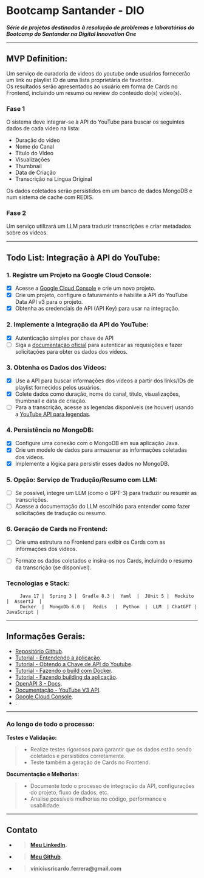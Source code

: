 # Bootcamp Santander - DIO
___Série de projetos destinados à resolução de problemas e laboratórios do Bootcamp do Santander na Digital Innovation One___
___

## MVP Definition:

Um serviço de curadoria de videos do youtube onde usuários fornecerão um link ou playlist ID de uma lista proprietária de favoritos.<br>
Os resultados serão apresentados ao usuário em forma de Cards no Frontend, incluindo um resumo ou review do conteúdo do(s) vídeo(s).<br>

### Fase 1
O sistema deve integrar-se à API do YouTube para buscar os seguintes dados de cada vídeo na lista:

- Duração do video
- Nome do Canal
- Título do Vídeo
- Visualizações
- Thumbnail
- Data de Criação
- Transcrição na Língua Original

Os dados coletados serão persistidos em um banco de dados MongoDB e num sistema de cache com REDIS.

### Fase 2

Um serviço utilizará um LLM para traduzir transcrições e criar metadados sobre os videos.
___
## Todo List: Integração à API do YouTube:

### 1. **Registre um Projeto na Google Cloud Console:**

- [x] Acesse a [Google Cloud Console](https://console.cloud.google.com/) e crie um novo projeto.
- [x] Crie um projeto, configure o faturamento e habilite a API do YouTube Data API v3 para o projeto.
- [x] Obtenha as credenciais de API (API Key) para usar na integração.

### 2. **Implemente a Integração da API do YouTube:**
- [x] Autenticação simples por chave de API
- [ ] Siga a [documentação oficial](https://developers.google.com/youtube/registering_an_application) para autenticar as requisições e fazer solicitações para obter os dados dos vídeos.

### 3. **Obtenha os Dados dos Vídeos:**
- [x] Use a API para buscar informações dos vídeos a partir dos links/IDs de playlist fornecidos pelos usuários.
- [x] Colete dados como duração, nome do canal, título, visualizações, thumbnail e data de criação.
- [ ] Para a transcrição, acesse as legendas disponíveis (se houver) usando a [YouTube API para legendas](https://developers.google.com/youtube/v3/docs/captions).

### 4. **Persistência no MongoDB:**
- [x] Configure uma conexão com o MongoDB em sua aplicação Java.
- [x] Crie um modelo de dados para armazenar as informações coletadas dos vídeos.
- [x] Implemente a lógica para persistir esses dados no MongoDB.

### 5. **Opção: Serviço de Tradução/Resumo com LLM:**
- [ ] Se possível, integre um LLM (como o GPT-3) para traduzir ou resumir as transcrições.
- [ ] Acesse a documentação do LLM escolhido para entender como fazer solicitações de tradução ou resumo.

### 6. **Geração de Cards no Frontend:**
- [ ] Crie uma estrutura no Frontend para exibir os Cards com as informações dos vídeos.
- [ ] Formate os dados coletados e insira-os nos Cards, incluindo o resumo da transcrição (se disponível).


### Tecnologias e Stack:

         Java 17 |  Spring 3 |  Gradle 8.3 |  Yaml  |  JUnit 5 |  Mockito  |  AssertJ  |  
         Docker  |  MongoDb 6.0 |   Redis   |  Python  |  LLM  | ChatGPT |  JavaScript |   
___

## Informações Gerais:

- [Repositório Github](https://github.com/ovnny2/design-patterns).
- [Tutorial - Entendendo a aplicação](videocurator/README.md).
- [Tutorial - Obtendo a Chave de API do Youtube](videocurator/README.md).
- [Tutorial - Fazendo o build com Docker](videocurator/README.md).
- [Tutorial - Fazendo building da aplicação](videocurator/README.md).
- [OpenAPI 3 - Docs](http://localhost:9999/swagger-ui/index.html).
- [Documentação - YouTube V3 API](https://developers.google.com/youtube/v3/getting-started).
- [Google Cloud Console](https://console.cloud.google.com/).
- []().

___
### Ao longo de todo o processo:

**Testes e Validação:**
> - Realize testes rigorosos para garantir que os dados estão sendo coletados e persistidos corretamente.
> - Teste também a geração de Cards no Frontend.

**Documentação e Melhorias:**
> - Documente todo o processo de integração da API, configurações do projeto, fluxo de dados, etc.
> - Analise possíveis melhorias no código, performance e usabilidade.

___
## Contato
- > __[Meu LinkedIn](https://linkedin.com/in/vinicius-ricardo).__<br>
- > __[Meu Github](https://github.com/ovnny2)__.
- > __viniciusricardo.ferrera@gmail.com__<br>